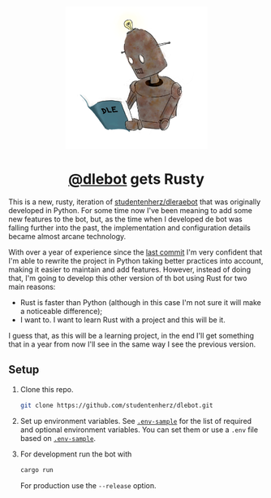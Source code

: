<div align=center>
<img src="img/rusty-transparent.webp" width=280px/>
<h1><a href="https://github.com/studentenherz/dleraebot">@dlebot</a> gets Rusty</h1>
</div>

This is a new, rusty, iteration of <a href="https://github.com/studentenherz/dleraebot">studentenherz/dleraebot</a> that was originally developed in Python. For some time now I've been meaning to add some new features to the bot, but, as the time when I developed de bot was falling further into the past, the implementation and configuration details became almost arcane technology.

With over a year of experience since the [last commit](https://github.com/studentenherz/dleraebot/tree/319a4056b54ce2b0a889cf76677acbd6f309e7b6) I'm very confident that I'm able to rewrite the project in Python taking better practices into account, making it easier to maintain and add features. However, instead of doing that, I'm going to develop this other version of th bot using Rust for two main reasons:

-   Rust is faster than Python (although in this case I'm not sure it will make a noticeable difference);
-   I want to. I want to learn Rust with a project and this will be it.

I guess that, as this will be a learning project, in the end I'll get something that in a year from now I'll see in the same way I see the previous version.

## Setup

1. Clone this repo.

    ```sh
    git clone https://github.com/studentenherz/dlebot.git
    ```

2. Set up environment variables. See [`.env-sample`](./.env-sample) for the list of required and optional environment variables. You can set them or use a `.env` file based on [`.env-sample`](./.env-sample).

3. For development run the bot with

    ```sh
    cargo run
    ```

    For production use the `--release` option.
